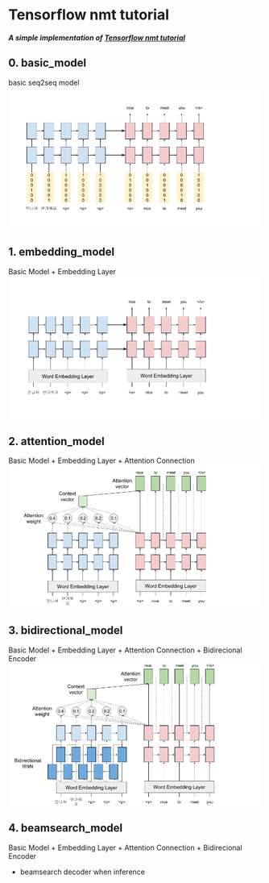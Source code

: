 # Tensorflow nmt tutorial
##### A simple implementation of [Tensorflow nmt tutorial](https://github.com/tensorflow/nmt)

## 0. basic_model
basic seq2seq model<br>
<img src="image/0_basic.png" alt="basic seq2seq model" width="800px"/>


## 1. embedding_model
Basic Model + Embedding Layer<br>
<img src="image/1_embedding.png" alt="Basic Model + Embedding Layer" width="800px"/>


## 2. attention_model
Basic Model + Embedding Layer + Attention Connection<br>
<img src="image/2_attention.png" alt="Basic Model + Embedding Layer + Attention" width="800px"/>


## 3. bidirectional_model
Basic Model + Embedding Layer + Attention Connection + Bidirecional Encoder<br>
<img src="image/3_bidirectional.png" alt="Basic Model + Embedding Layer + Attention + Bidirecional Encoder" width="800px"/>


## 4. beamsearch_model
Basic Model + Embedding Layer + Attention Connection + Bidirecional Encoder<br>
+ beamsearch decoder when inference<br>


